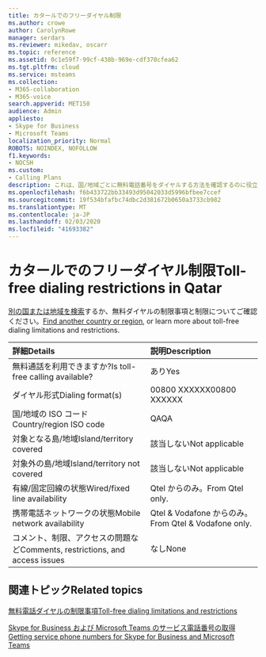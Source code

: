 ```yaml
---
title: カタールでのフリーダイヤル制限
ms.author: crowe
author: CarolynRowe
manager: serdars
ms.reviewer: mikedav, oscarr
ms.topic: reference
ms.assetid: 0c1e59f7-99cf-438b-969e-cdf370cfea62
ms.tgt.pltfrm: cloud
ms.service: msteams
ms.collection:
- M365-collaboration
- M365-voice
search.appverid: MET150
audience: Admin
appliesto:
- Skype for Business
- Microsoft Teams
localization_priority: Normal
ROBOTS: NOINDEX, NOFOLLOW
f1.keywords:
- NOCSH
ms.custom:
- Calling Plans
description: これは、国/地域ごとに無料電話番号をダイヤルする方法を確認するのに役立ちます。 国または地域を選択すると、無料サービスの利用可能な無料サービスの利用に関する具体的な詳細、制限、制限が記載された国固有のページに移動します。 ダイヤル形式または形式では、無料番号をダイヤルするために、各国または地域で必要なアクセスコードが表示されます。
ms.openlocfilehash: f6b433722bb33493d95042033d5996bfbee7ccef
ms.sourcegitcommit: 19f534bfafbc74dbc2d381672b0650a3733cb982
ms.translationtype: MT
ms.contentlocale: ja-JP
ms.lasthandoff: 02/03/2020
ms.locfileid: "41693382"
---
```

# <a name="toll-free-dialing-restrictions-in-qatar"></a><span data-ttu-id="ec817-105">カタールでのフリーダイヤル制限</span><span class="sxs-lookup"><span data-stu-id="ec817-105">Toll-free dialing restrictions in Qatar</span></span>

<span data-ttu-id="ec817-106">[別の国または地域を検索](../toll-free-dialing-limitations-and-restrictions.md)するか、無料ダイヤルの制限事項と制限についてご確認ください。</span><span class="sxs-lookup"><span data-stu-id="ec817-106">[Find another country or region](../toll-free-dialing-limitations-and-restrictions.md), or learn more about toll-free dialing limitations and restrictions.</span></span>


|<span data-ttu-id="ec817-107">**詳細**</span><span class="sxs-lookup"><span data-stu-id="ec817-107">**Details**</span></span>|<span data-ttu-id="ec817-108">**説明**</span><span class="sxs-lookup"><span data-stu-id="ec817-108">**Description**</span></span>|
|:-----|:-----|
|<span data-ttu-id="ec817-109">無料通話を利用できますか?</span><span class="sxs-lookup"><span data-stu-id="ec817-109">Is toll-free calling available?</span></span>  <br/> |<span data-ttu-id="ec817-110">あり</span><span class="sxs-lookup"><span data-stu-id="ec817-110">Yes</span></span>  <br/> |
|<span data-ttu-id="ec817-111">ダイヤル形式</span><span class="sxs-lookup"><span data-stu-id="ec817-111">Dialing format(s)</span></span>  <br/> |<span data-ttu-id="ec817-112">00800 XXXXXX</span><span class="sxs-lookup"><span data-stu-id="ec817-112">00800 XXXXXX</span></span>  <br/> |
|<span data-ttu-id="ec817-113">国/地域の ISO コード</span><span class="sxs-lookup"><span data-stu-id="ec817-113">Country/region ISO code</span></span>  <br/> |<span data-ttu-id="ec817-114">QA</span><span class="sxs-lookup"><span data-stu-id="ec817-114">QA</span></span>  <br/> |
|<span data-ttu-id="ec817-115">対象となる島/地域</span><span class="sxs-lookup"><span data-stu-id="ec817-115">Island/territory covered</span></span>  <br/> |<span data-ttu-id="ec817-116">該当しない</span><span class="sxs-lookup"><span data-stu-id="ec817-116">Not applicable</span></span>  <br/> |
|<span data-ttu-id="ec817-117">対象外の島/地域</span><span class="sxs-lookup"><span data-stu-id="ec817-117">Island/territory not covered</span></span>  <br/> |<span data-ttu-id="ec817-118">該当しない</span><span class="sxs-lookup"><span data-stu-id="ec817-118">Not applicable</span></span>  <br/> |
|<span data-ttu-id="ec817-119">有線/固定回線の状態</span><span class="sxs-lookup"><span data-stu-id="ec817-119">Wired/fixed line availability</span></span>  <br/> |<span data-ttu-id="ec817-120">Qtel からのみ。</span><span class="sxs-lookup"><span data-stu-id="ec817-120">From Qtel only.</span></span>  <br/> |
|<span data-ttu-id="ec817-121">携帯電話ネットワークの状態</span><span class="sxs-lookup"><span data-stu-id="ec817-121">Mobile network availability</span></span>  <br/> |<span data-ttu-id="ec817-122">Qtel &amp; Vodafone からのみ。</span><span class="sxs-lookup"><span data-stu-id="ec817-122">From Qtel &amp; Vodafone only.</span></span>  <br/> |
|<span data-ttu-id="ec817-123">コメント、制限、アクセスの問題など</span><span class="sxs-lookup"><span data-stu-id="ec817-123">Comments, restrictions, and access issues</span></span>  <br/> |<span data-ttu-id="ec817-124">なし</span><span class="sxs-lookup"><span data-stu-id="ec817-124">None</span></span>  <br/> |
   
## <a name="related-topics"></a><span data-ttu-id="ec817-125">関連トピック</span><span class="sxs-lookup"><span data-stu-id="ec817-125">Related topics</span></span>

[<span data-ttu-id="ec817-126">無料電話ダイヤルの制限事項</span><span class="sxs-lookup"><span data-stu-id="ec817-126">Toll-free dialing limitations and restrictions</span></span>](../toll-free-dialing-limitations-and-restrictions.md)

[<span data-ttu-id="ec817-127">Skype for Business および Microsoft Teams のサービス電話番号の取得</span><span class="sxs-lookup"><span data-stu-id="ec817-127">Getting service phone numbers for Skype for Business and Microsoft Teams</span></span>](/microsoftteams/getting-service-phone-numbers)

  
 